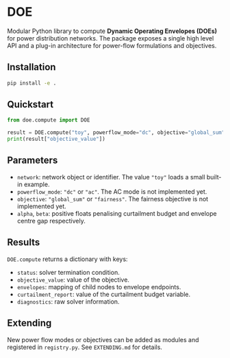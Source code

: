 # DOE

Modular Python library to compute **Dynamic Operating Envelopes (DOEs)** for
power distribution networks. The package exposes a single high level API and a
plug-in architecture for power-flow formulations and objectives.

## Installation

```bash
pip install -e .
```

## Quickstart

```python
from doe.compute import DOE

result = DOE.compute("toy", powerflow_mode="dc", objective="global_sum", alpha=1.0, beta=1.0)
print(result["objective_value"])
```

## Parameters

- `network`: network object or identifier. The value `"toy"` loads a small
  built-in example.
- `powerflow_mode`: `"dc"` or `"ac"`. The AC mode is not implemented yet.
- `objective`: `"global_sum"` or `"fairness"`. The fairness objective is not
  implemented yet.
- `alpha`, `beta`: positive floats penalising curtailment budget and envelope
  centre gap respectively.

## Results

`DOE.compute` returns a dictionary with keys:

- `status`: solver termination condition.
- `objective_value`: value of the objective.
- `envelopes`: mapping of child nodes to envelope endpoints.
- `curtailment_report`: value of the curtailment budget variable.
- `diagnostics`: raw solver information.

## Extending

New power flow modes or objectives can be added as modules and registered in
`registry.py`. See `EXTENDING.md` for details.
